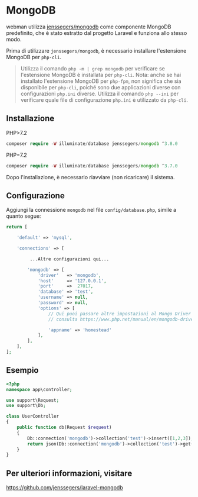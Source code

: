 # MongoDB

webman utilizza [jenssegers/mongodb](https://github.com/jenssegers/laravel-mongodb) come componente MongoDB predefinito, che è stato estratto dal progetto Laravel e funziona allo stesso modo.

Prima di utilizzare `jenssegers/mongodb`, è necessario installare l'estensione MongoDB per `php-cli`.

> Utilizza il comando `php -m | grep mongodb` per verificare se l'estensione MongoDB è installata per `php-cli`. Nota: anche se hai installato l'estensione MongoDB per `php-fpm`, non significa che sia disponibile per `php-cli`, poiché sono due applicazioni diverse con configurazioni `php.ini` diverse. Utilizza il comando `php --ini` per verificare quale file di configurazione `php.ini` è utilizzato da `php-cli`.

## Installazione

PHP>7.2
```php
composer require -W illuminate/database jenssegers/mongodb ^3.8.0
```
PHP=7.2
```php
composer require -W illuminate/database jenssegers/mongodb ^3.7.0
```

Dopo l'installazione, è necessario riavviare (non ricaricare) il sistema.

## Configurazione
Aggiungi la connessione `mongodb` nel file `config/database.php`, simile a quanto segue:
```php
return [

    'default' => 'mysql',

    'connections' => [

         ...Altre configurazioni qui...

        'mongodb' => [
            'driver'   => 'mongodb',
            'host'     => '127.0.0.1',
            'port'     =>  27017,
            'database' => 'test',
            'username' => null,
            'password' => null,
            'options' => [
                // Qui puoi passare altre impostazioni al Mongo Driver Manager
                // consulta https://www.php.net/manual/en/mongodb-driver-manager.construct.php nel paragrafo "Uri Options" per un elenco completo dei parametri che puoi utilizzare

                'appname' => 'homestead'
            ],
        ],
    ],
];
```

## Esempio
```php
<?php
namespace app\controller;

use support\Request;
use support\Db;

class UserController
{
    public function db(Request $request)
    {
        Db::connection('mongodb')->collection('test')->insert([1,2,3]);
        return json(Db::connection('mongodb')->collection('test')->get());
    }
}
```

## Per ulteriori informazioni, visitare

https://github.com/jenssegers/laravel-mongodb
